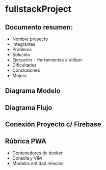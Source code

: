 # fullstackProject

## Documento resumen:
- Nombre proyecto
- Integrantes
- Problema
- Solución
- Ejecución - Herramientas a utilizar
- Dificultades
- Conclusiones
- Mejora

## Diagrama Modelo

## Diagrama Flujo

## Conexión Proyecto c/ Firebase

## Rúbrica PWA
* Contenedores de
docker
* Consola y VIM
* Modelos entidad
relación
